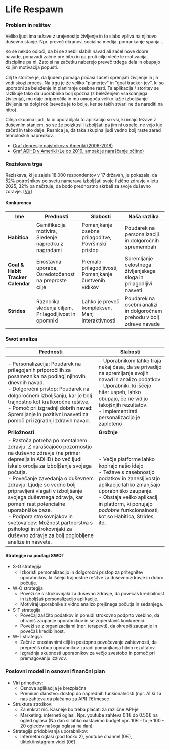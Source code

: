 
# Life Respawn

### Problem in rešitev
Veliko ljudi ima težave z urejenostjo življenje in to slabo vpliva na njihovo duševno stanje. Npr. preveč ekranov, socialna medija, pomankanje spanja...

Ko se nekdo odloči, da bi se znebil slabih navad ali začel nove dobre navade, ponavadi začne pre hitro in ga proti cilju vleče le motivacija, discipline pa ni. Zato si na začetku naberejo preveč trdega dela in obupajo ko jim motivacija popusti.

Cilj te storitve je, da ljudem pomaga počasi začeti sprenjiati življenje in jih vodi skozi proces. Na trgu je že veliko "planerjev" in "goal tracker-jev", ki so uporabni za beleženje in planiranje osebne rasti. Ta aplikacija / storitev se razlikuje tako da uporabnika bolj spozna (z beleženjem vsakdanjega življenja), mu daje priporočila in mu omogoča veliko lažje izboljšanje življenja na dolgi rok (seveda je to bolje, ker se takih stvari ne da narediti na hitro).

Cilnja skupina ljudi, ki bi uporabljala to aplikacijo so vsi, ki imajo težave z duševnim stanjem, so se že poizkusili izboljšati pa jim ni uspelo, ne vejo kje začeti in tako dalje. Resnica je, da taka skupina ljudi vedno bolj raste zarad tehnoloških napredkov.



- [Graf depresije najstnikov v Ameriki (2006-2018)](https://www.statista.com/chart/20052/share-of-us-teenagers-experiencing-depressive-episodes-and-receiving-treatment/)
- [Graf ADHD v Ameriki (Le do 2010, ampak je naraščanje očitno)](https://journals.sagepub.com/cms/10.1177/1087054717698815/asset/5d3415aa-a2c1-4ff1-b71e-24925e72a709/assets/images/large/10.1177_1087054717698815-fig4.jpg)

### Raziskava trga
 Raziskava, ki je zajela 18.000 respondentov v 17 državah, je pokazala, da 52% potrošnikov po svetu namerava izboljšati svoje fizično zdravje v letu 2025, 32% pa načrtuje, da bodo prednostno skrbeli za svoje duševno zdravje. [[Vir](https://business.yougov.com/content/51276-2025-new-year-resolutions-health-wealth-and-family-time-top-global-priorities?utm_source=chatgpt.com)]

#### Konkurenca
| Ime             | Prednosti                                                                 | Slabosti                                                              | Naša razlika                                                                 |
|-----------------|---------------------------------------------------------------------------|-----------------------------------------------------------------------|----------------------------------------------------------------------------|
| **Habitica**    | Gamifikacija motivira, Sledenje napredku z nagradami            | Pomanjkanje osebne prilagoditve, Površinski pristop          | Poudarek na personalizaciji in dolgoročnih spremembah                   |
| **Goal & Habit Tracker Calendar** | Enostavna uporaba, Osredotočenost na preproste cilje      | Premalo prilagodljivosti, Pomanjkanje čustvenih vidikov      | Spremljanje celostnega življenjskega sloga in prilagodljivi nasveti    |
| **Strides**     | Raznolika sledenja ciljem, Prilagodljivost in opomniki           | Lahko je preveč kompleksen, Manj interaktivnosti             | Poudarek na osebni analizi in dolgoročnem prehodu v bolj zdrave navade |


### Swot analiza

| **Prednosti** | **Slabosti** |
|-------------|----------------|
| - Personalizacija: Poudarek na prilagojenih priporočilih za posameznika na podlagi njihovih dnevnih navad.	<br> - Dolgoročni pristop: Poudarek na dolgoročnem izboljšanju, kar je bolj trajnostno kot kratkoročne rešitve. <br> - Pomoč pri izgradnji dobrih navad: Spremljanje in pozitivni nasveti za pomoč pri izgradnji zdravih navad.   |  - Uporabnikom lahko traja nekaj časa, da se privadijo na spremljanje svojih navad in analizo podatkov <br> - Uporabniki, ki iščejo hiter uspeh, lahko obupajo, če ne vidijo takojšnjih rezultatov. <br> - Implementirati personalizacijo je zapleteno |
| **Priložnosti** | **Grožnje** |
|  - Rastoča potreba po mentalnem zdravju: Z naraščajočo pozornostjo na duševno zdravje (na primer depresija in ADHD) bo več ljudi iskalo orodja za izboljšanje svojega počutja. <br> - Povečanje zavedanja o duševnem zdravju: Ljudje so vedno bolj pripravljeni vlagati v izboljšanje svojega duševnega zdravja, kar pomeni rast potencialne uporabniške baze. <br> - Podpora strokovnjakov in svetovalcev: Možnost partnerstva s psihologi in strokovnjaki za duševno zdravje za bolj poglobljene analize in nasvete.    |  - Večje platforme lahko kopirajo našo idejo <br> - Težave s zasebnostjo podatkov in zanesljivostjo aplikacije lahko zmanjšajo uporabniško zaupanje. <br> - Obstaja veliko aplikacij in platform, ki ponujajo <i>podobne</i> funkcionalnosti, kot so Habitica, Strides, itd.  |

#### Strategije na podlagi SWOT

<ul>
 <li>S-O strategija<ul>
  <li>Izkoristi personalizacijo in dolgoročni pristop za pritegnitev uporabnikov, ki iščejo trajnostne rešitve za duševno zdravje in dobro počutje.</li>
 </ul></li>
 <li>W-O strategija<ul>
  <li>Poveži se s strokovnjaki za duševno zdravje, da povečaš kredibilnost in izboljšaš personalizacijo aplikacije.</li>
  <li>Motiviraj uporabnike z vidno analizo prejšnega počutja in sedanjega.</li>
 </ul></li>
 <li>S-T strategija<ul>
  <li>Povečaj zaščito podatkov in ponudi strokovno podprto vsebino, da ohraniš zaupanje uporabnikov in se zoperstaviš konkurenci.</li>
  <li>Poveži se z organizacijami (npr. terapevti), da okrepiš zaupanje in povečaš kredibilnost.</li>
 </ul></li>
 <li>W-T strategija<ul>
  <li>Začni z enostavnimi cilji in postopno povečevanje zahtevnosti, da preprečiš obup uporabnikov zaradi pomanjkanja hitrih rezultatov.</li>
  <li>Izgradnja skupnosti uporabnikov za večjo zvestobo in pomoč pri premagovanju izzivov.</li>
 </ul></li>
</ul>


### Poslovni model in osnovni finančni plan
<ul>
 <li>Viri prihodkov:<ul>
  <li>Osnova aplikacija je brezplačna</li>
  <li>Premium članstvo: dostop do naprednih funkionalnosti (npr. AI ki za nas zahteva da plačamo za API) ?€/mesec</li>
 </ul></li>
 <li>Struktura stroškov:<ul>
  <li>Za enkrat nič. Kasneje bo treba plačati za različne API-je</li>
  <li>Marketing: interneti oglasi. Npr. youtube zahteva 0.1€ do 0.50€ na ogled oglasa (Na dan si lahko nastavimo budget npr. 10€ - to je 100 - 20 ogledov našega oglasa na dan)</li>
 </ul></li>
 <li>Strategija pridobivanja uporabnikov:<ul>
  <li>Internetni oglasi (pod točko 2), youtube channel (0€), tiktok/instagram videi (0€)</li>
 </ul></li>
</ul>


